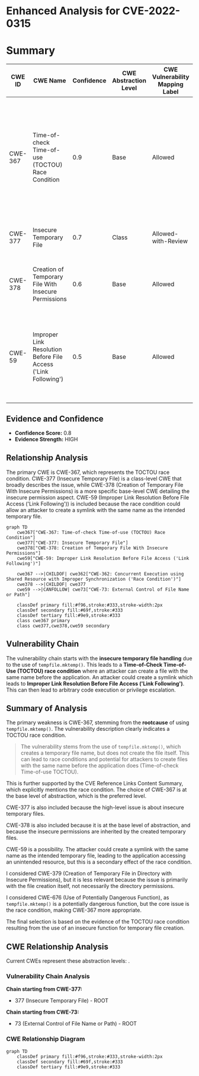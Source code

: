 # Enhanced Analysis for CVE-2022-0315

# Summary
| CWE ID | CWE Name | Confidence | CWE Abstraction Level | CWE Vulnerability Mapping Label | CWE-Vulnerability Mapping Notes |
|---|---|---|---|---|---|
| CWE-367 | Time-of-check Time-of-use (TOCTOU) Race Condition | 0.9 | Base | Allowed | Primary CWE: The vulnerability stems from the use of `tempfile.mktemp()`, which creates a temporary file name but does not create the file itself. This can lead to race conditions and potential for attackers to create files with the same name before the application does.|
| CWE-377 | Insecure Temporary File | 0.7 | Class | Allowed-with-Review | Secondary CWE: This class covers the general issue of insecure temporary files. |
| CWE-378 | Creation of Temporary File With Insecure Permissions | 0.6 | Base | Allowed | Secondary CWE: This describes creating temporary files without appropriate controls. |
| CWE-59 | Improper Link Resolution Before File Access ('Link Following') | 0.5 | Base | Allowed | Secondary CWE: An attacker could create a symlink with the same name as the intended temporary file, leading to the application accessing an unintended resource.|

## Evidence and Confidence

*   **Confidence Score:** 0.8
*   **Evidence Strength:** HIGH

## Relationship Analysis
The primary CWE is CWE-367, which represents the TOCTOU race condition. CWE-377 (Insecure Temporary File) is a class-level CWE that broadly describes the issue, while CWE-378 (Creation of Temporary File With Insecure Permissions) is a more specific base-level CWE detailing the insecure permission aspect. CWE-59 (Improper Link Resolution Before File Access ('Link Following')) is included because the race condition could allow an attacker to create a symlink with the same name as the intended temporary file.

```mermaid
graph TD
    cwe367["CWE-367: Time-of-check Time-of-use (TOCTOU) Race Condition"]
    cwe377["CWE-377: Insecure Temporary File"]
    cwe378["CWE-378: Creation of Temporary File With Insecure Permissions"]
    cwe59["CWE-59: Improper Link Resolution Before File Access ('Link Following')"]

    cwe367 -->|CHILDOF| cwe362["CWE-362: Concurrent Execution using Shared Resource with Improper Synchronization ('Race Condition')"]
    cwe378 -->|CHILDOF| cwe377
    cwe59 -->|CANFOLLOW| cwe73["CWE-73: External Control of File Name or Path"]

    classDef primary fill:#f96,stroke:#333,stroke-width:2px
    classDef secondary fill:#69f,stroke:#333
    classDef tertiary fill:#9e9,stroke:#333
    class cwe367 primary
    class cwe377,cwe378,cwe59 secondary
```

## Vulnerability Chain
The vulnerability chain starts with the **insecure temporary file handling** due to the use of `tempfile.mktemp()`. This leads to a **Time-of-Check Time-of-Use (TOCTOU) race condition** where an attacker can create a file with the same name before the application. An attacker could create a symlink which leads to **Improper Link Resolution Before File Access ('Link Following')**. This can then lead to arbitrary code execution or privilege escalation.

## Summary of Analysis
The primary weakness is CWE-367, stemming from the **rootcause** of using `tempfile.mktemp()`. The vulnerability description clearly indicates a TOCTOU race condition.
> The vulnerability stems from the use of `tempfile.mktemp()`, which creates a temporary file name, but does not create the file itself. This can lead to race conditions and potential for attackers to create files with the same name before the application does (Time-of-check Time-of-use TOCTOU).

This is further supported by the CVE Reference Links Content Summary, which explicitly mentions the race condition. The choice of CWE-367 is at the base level of abstraction, which is the preferred level.

CWE-377 is also included because the high-level issue is about insecure temporary files.

CWE-378 is also included because it is at the base level of abstraction, and because the insecure permissions are inherited by the created temporary files.

CWE-59 is a possibility. The attacker could create a symlink with the same name as the intended temporary file, leading to the application accessing an unintended resource, but this is a secondary effect of the race condition.

I considered CWE-379 (Creation of Temporary File in Directory with Insecure Permissions), but it is less relevant because the issue is primarily with the file creation itself, not necessarily the directory permissions.

I considered CWE-676 (Use of Potentially Dangerous Function), as `tempfile.mktemp()` is a potentially dangerous function, but the core issue is the race condition, making CWE-367 more appropriate.

The final selection is based on the evidence of the TOCTOU race condition resulting from the use of an insecure function for temporary file creation.


## CWE Relationship Analysis

Current CWEs represent these abstraction levels: .


### Vulnerability Chain Analysis

**Chain starting from CWE-377:**
- 377 (Insecure Temporary File) - ROOT


**Chain starting from CWE-73:**
- 73 (External Control of File Name or Path) - ROOT



### CWE Relationship Diagram

```mermaid
graph TD
    classDef primary fill:#f96,stroke:#333,stroke-width:2px
    classDef secondary fill:#69f,stroke:#333
    classDef tertiary fill:#9e9,stroke:#333
```